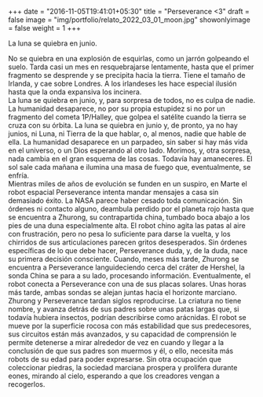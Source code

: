 +++
date = "2016-11-05T19:41:01+05:30"
title = "Perseverance <3"
draft = false
image = "img/portfolio/relato_2022_03_01_moon.jpg"
showonlyimage = false
weight = 1
+++

La luna se quiebra en junio.  
<!--more-->
No se quiebra en una explosión de esquirlas, como un jarrón golpeando el suelo. Tarda casi un mes en resquebrajarse lentamente, hasta que el primer fragmento se desprende y se precipita hacia la tierra. Tiene el tamaño de Irlanda, y cae sobre Londres. A los irlandeses les hace especial ilusión hasta que la onda expansiva los incinera.  
La luna se quiebra en junio, y, para sorpresa de todos, no es culpa de nadie. La humanidad desaparece, no por su propia estupidez si no por un fragmento del cometa 1P/Halley, que golpea el satélite cuando la tierra se cruza con su órbita. 
La luna se quiebra en junio y, de pronto, ya no hay junios, ni Luna, ni Tierra de la que hablar, o, al menos, nadie que hable de ella. La humanidad desaparece en un parpadeo, sin saber si hay más vida en el universo, o un Dios esperando al otro lado. Morimos, y, otra sorpresa, nada cambia en el gran esquema de las cosas. Todavía hay amaneceres. El sol sale cada mañana e ilumina una masa de fuego que, eventualmente, se enfría.  
Mientras miles de años de evolución se funden en un suspiro, en Marte el robot espacial Perseverance intenta mandar mensajes a casa sin demasiado éxito. La NASA parece haber cesado toda comunicación. Sin órdenes ni contacto alguno, deambula perdido por el planeta rojo hasta que se encuentra a Zhurong, su contrapartida china, tumbado boca abajo a los pies de una duna especialmente alta. El robot chino agita las patas al aire con frustración, pero no pesa lo suficiente para darse la vuelta, y los chirridos de sus articulaciones parecen gritos desesperados. Sin órdenes específicas de lo que debe hacer, Perseverance duda, y, de la duda, nace su primera decisión consciente. 
Cuando, meses más tarde, Zhurong se encuentra a Perseverance languideciendo cerca del cráter de Hershel, la sonda China se para a su lado, procesando información. Eventualmente, el robot conecta a Perseverance con una de sus placas solares. Unas horas más tarde, ambas sondas se alejan juntas hacia el horizonte marciano. 
Zhurong y Perseverance tardan siglos reproducirse. La criatura no tiene nombre, y avanza detrás de sus padres sobre unas patas largas que, si todavía hubiera insectos, podrían describirse como arácnidas. El robot se mueve por la superficie rocosa con más estabilidad que sus predecesores, sus circuitos están más avanzados, y su capacidad de comprensión le permite detenerse a mirar alrededor de vez en cuando y llegar a la conclusión de que sus padres son muermos y él, o ello, necesita más robots de su edad para poder expresarse. 
Sin otra ocupación que coleccionar piedras, la sociedad marciana prospera y prolifera durante eones, mirando al cielo, esperando a que los creadores vengan a recogerlos. 
